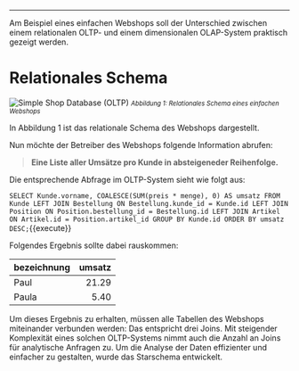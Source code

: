 ___
Am Beispiel eines einfachen Webshops soll der Unterschied zwischen einem relationalen OLTP- und einem dimensionalen OLAP-System praktisch gezeigt werden.

# Relationales Schema
![Simple Shop Database (OLTP)](oltp_simple_shop_database.svg)
<i style="font-size: 80%">Abbildung 1: Relationales Schema eines einfachen Webshops</i>

In Abbildung 1 ist das relationale Schema des Webshops dargestellt. 

Nun möchte der Betreiber des Webshops folgende Information abrufen:

> **Eine Liste aller Umsätze pro Kunde in absteigeneder Reihenfolge.**

Die entsprechende Abfrage im OLTP-System sieht wie folgt aus:

`SELECT
    Kunde.vorname,
    COALESCE(SUM(preis * menge), 0) AS umsatz
FROM Kunde
LEFT JOIN Bestellung
    ON Bestellung.kunde_id = Kunde.id
LEFT JOIN Position
    ON Position.bestellung_id = Bestellung.id
LEFT JOIN Artikel
    ON Artikel.id = Position.artikel_id
GROUP BY Kunde.id
ORDER BY umsatz DESC;`{{execute}}

Folgendes Ergebnis sollte dabei rauskommen:

| bezeichnung | umsatz |
| :---------- | -----: |
| Paul        |  21.29 |
| Paula       |   5.40 |

Um dieses Ergebnis zu erhalten, müssen alle Tabellen des Webshops miteinander verbunden werden: Das entspricht drei Joins. Mit steigender Komplexität eines solchen OLTP-Systems nimmt auch die Anzahl an Joins für analytische Anfragen zu. Um die Analyse der Daten effizienter und einfacher zu gestalten, wurde das Starschema entwickelt.